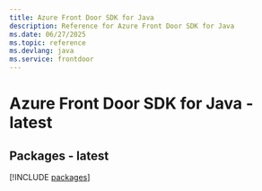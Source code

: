 ```yaml
---
title: Azure Front Door SDK for Java
description: Reference for Azure Front Door SDK for Java
ms.date: 06/27/2025
ms.topic: reference
ms.devlang: java
ms.service: frontdoor
---
```

# Azure Front Door SDK for Java - latest
## Packages - latest
[!INCLUDE [packages](front-door-index.md)]